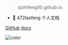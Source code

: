 > qizhifeng00.github.io.

- 🚀 472laofeng 个人文档

<div class="buttons">
  <a href="https://github.com/qizhifeng00/qizhifeng00.github.io.git" target="_blank"><span>GitHub</span></a>
  <a href="#/README"><span>docs</span></a>
</div>

![color](#ffffff)
